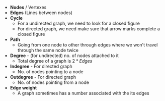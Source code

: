 - **Nodes** / Vertexes
- **Edges** (Lines between nodes)
- **Cycle** 
	- For a undirected graph, we need to look for a closed figure
	- For directed graph, we need make sure that arrow marks complete a closed figure
- **Path**
	- Going from one node to other through edges where we won't travel through the same node twice
- **Degree** - (for undirected) no. of nodes attached to it
	- Total degree of a graph is $2 * Edges$
- **Indegree** - For directed graph
	- No. of nodes pointing to a node
- **Outdegree** - For directed graph
	- No. of nodes pointing from a node
- **Edge weight** 
	- A graph sometimes has a number associated with the its edges


